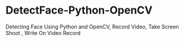 # DetectFace-Python-OpenCV
Detecting Face Using Python and OpenCV, Record Video, Take Screen Shoot , Write On Video Record
